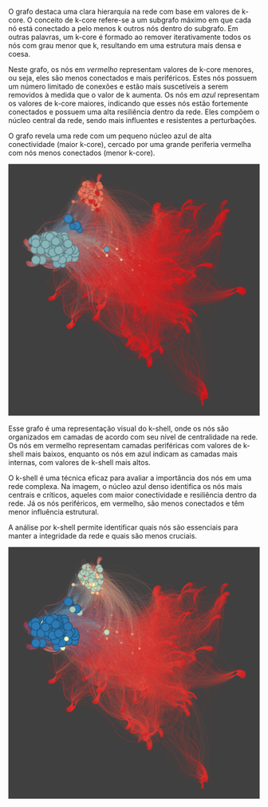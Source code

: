  O grafo destaca uma clara hierarquia na rede com base em valores de k-core. O conceito de k-core refere-se a um subgrafo máximo em que cada nó está conectado a pelo menos k outros nós dentro do subgrafo. Em outras palavras, um k-core é formado ao remover iterativamente todos os nós com grau menor que k, resultando em uma estrutura mais densa e coesa.

 Neste grafo, os nós em *vermelho* representam valores de k-core menores, ou seja, eles são menos conectados e mais periféricos. Estes nós possuem um número limitado de conexões e estão mais suscetíveis a serem removidos à medida que o valor de k aumenta.
Os nós em *azul* representam os valores de k-core maiores, indicando que esses nós estão fortemente conectados e possuem uma alta resiliência dentro da rede. Eles compõem o núcleo central da rede, sendo mais influentes e resistentes a perturbações.

 O grafo revela uma rede com um pequeno núcleo azul de alta conectividade (maior k-core), cercado por uma grande periferia vermelha com nós menos conectados (menor k-core).

![Grafo K-core](k_core.png)

 Esse grafo é uma representação visual do k-shell, onde os nós são organizados em camadas de acordo com seu nível de centralidade na rede. Os nós em vermelho representam camadas periféricas com valores de k-shell mais baixos, enquanto os nós em azul indicam as camadas mais internas, com valores de k-shell mais altos.

 O k-shell é uma técnica eficaz para avaliar a importância dos nós em uma rede complexa. Na imagem, o núcleo azul denso identifica os nós mais centrais e críticos, aqueles com maior conectividade e resiliência dentro da rede. Já os nós periféricos, em vermelho, são menos conectados e têm menor influência estrutural.

 A análise por k-shell permite identificar quais nós são essenciais para manter a integridade da rede e quais são menos cruciais. 

![Grafo K-shell](k_shell.png)